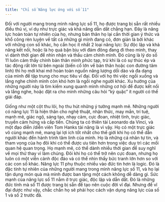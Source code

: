 ```yaml
---
title: "Chỉ số Năng lực ứng với số 11"
---
```

Đối với người mang trong mình năng lực số 11, họ được trang bị sẵn rất nhiều điều thú vị, ví dụ như trực giác và khả năng dẫn dắt chẳng hạn. Đây là năng lực hoàn toàn tự nhiên của họ, nhưng bản thân họ lại cần thời gian ý thức và khổ công rèn luyện về tất cả những gì mình đang có, đơn giản là bởi khác với những con số khác, họ cần học ít nhất 2 loại năng lực: Sự độc lập và khả năng kết nối, hoặc là họ quá bận bịu với đám đông đang đi theo mình, thay vì dành thời gian để nhìn nhận và thấu cảm chính mình. 
Đó cũng là lý do số 11 luôn cảm thấy chính bản thân mình phức tạp, trừ khi là có sự thúc ép và tác động rất lớn từ bên ngoài (biến cố lớn về bản thân hoặc con đường tâm linh) thì họ mới khai mở hoàn toàn nguồn năng lượng dồi dào và đa dạng của mình để tập trung cho mục tiêu vĩ đại. Đối với họ thì việc ngồi xuống và lắng nghe chính mình còn khó hơn là ngồi nghe người khác. Xu hướng của những người này là tìm kiếm xung quanh mình những cơ hội để được kết nối và lắng nghe, hoặc đặt ra cho mình những câu hỏi “kỳ quặc” ít người có thể giải đáp. 

Giống như một cột thu lôi, họ thu hút những ý tưởng mạnh mẽ. Những người có năng lực 11 là hiện thân cho nghệ thuật, nhận thức, may mắn, trí tuệ, mạnh mẽ, giác ngộ, sáng tạo, nhạy cảm, cực đoan, nhiệt tình, trực giác, truyền cảm hứng và cấp tiến. Chúng ta có thiên tài Leonardo da Vinci, và một đạo diễn /diễn viên Tom Hanks tài năng là vì vậy. 
Họ có một trực giác vô cùng mạnh mẽ, mang lại lợi ích tốt nhất cho thế giới khi họ có thể dẫn người khác đến hành trình tâm linh của mình. Họ là những cá nhân tự tin, và tham vọng của họ đôi khi có thể được ưu tiên hơn trong việc duy trì các mối quan hệ quan trọng. Họ mạnh mẽ, có thể dành nhiều thời gian để suy nghĩ về mọi thứ thay vì làm chúng. 
Đôi khi họ có thể trở nên cực đoan, nhưng họ luôn có một viễn cảnh độc đáo và có thể nhìn thấy bức tranh lớn hơn so với các con số khác. Năng lực 11 phụ thuộc nhiều vào đức tin hơn là logic.  Đó là đặc tính tự nhiên của những người mang trong mình năng lực số 11, và họ lại tận dụng món quà mà mình được ban tặng một cách không dễ dàng gì. 
Sức mạnh của năng lực số 11 nằm ở trực giác, độc lập và dẫn dắt. Đó là những đức tính mà số 11 được trang bị sẵn để tạo nên cuộc đời vĩ đại. Nhưng để vĩ đại được như vậy, chắc chắn họ sẽ phải học cách vận dụng năng lực của số 1 và số 2 trước đã.
